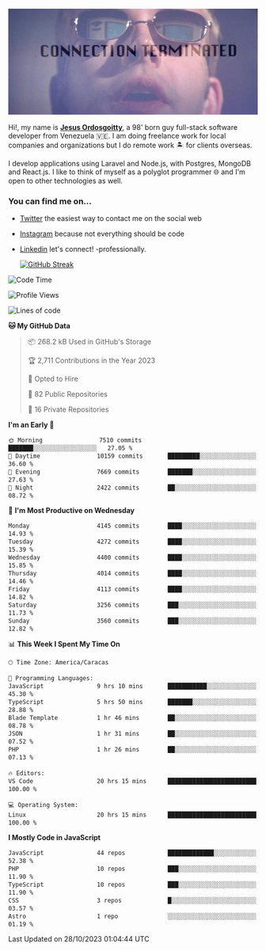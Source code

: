 ![hackers movie reference](./disconnected.jpg)

Hi!, my name is [**Jesus Ordosgoitty**](https://jodaz.dev), a 98' born guy full-stack software developer from Venezuela 🇻🇪. I am doing freelance work for local companies and organizations but I do remote work 🏝️ for clients overseas. 

I develop applications using Laravel and Node.js, with Postgres, MongoDB and React.js. I like to think of myself as a polyglot programmer 🌐 and I'm open to other technologies as well.

### You can find me on...

- [Twitter](https://twitter.com/jodaz_) the easiest way to contact me on the social web
- [Instagram](https://instagram.com/jodaz_) because not everything should be code
- [Linkedin](https://linkedin.com/in/jodaz) let's connect! -professionally.


    [![GitHub Streak](https://streak-stats.demolab.com?user=jodaz&theme=tokyonight)](https://git.io/streak-stats)

<!--START_SECTION:waka-->
![Code Time](http://img.shields.io/badge/Code%20Time-4%2C298%20hrs%2028%20mins-blue)

![Profile Views](http://img.shields.io/badge/Profile%20Views-0-blue)

![Lines of code](https://img.shields.io/badge/From%20Hello%20World%20I%27ve%20Written-89.4%20million%20lines%20of%20code-blue)

**🐱 My GitHub Data** 

> 📦 268.2 kB Used in GitHub's Storage 
 > 
> 🏆 2,711 Contributions in the Year 2023
 > 
> 💼 Opted to Hire
 > 
> 📜 82 Public Repositories 
 > 
> 🔑 16 Private Repositories 
 > 
**I'm an Early 🐤** 

```text
🌞 Morning                7510 commits        ███████░░░░░░░░░░░░░░░░░░   27.05 % 
🌆 Daytime                10159 commits       █████████░░░░░░░░░░░░░░░░   36.60 % 
🌃 Evening                7669 commits        ███████░░░░░░░░░░░░░░░░░░   27.63 % 
🌙 Night                  2422 commits        ██░░░░░░░░░░░░░░░░░░░░░░░   08.72 % 
```
📅 **I'm Most Productive on Wednesday** 

```text
Monday                   4145 commits        ████░░░░░░░░░░░░░░░░░░░░░   14.93 % 
Tuesday                  4272 commits        ████░░░░░░░░░░░░░░░░░░░░░   15.39 % 
Wednesday                4400 commits        ████░░░░░░░░░░░░░░░░░░░░░   15.85 % 
Thursday                 4014 commits        ████░░░░░░░░░░░░░░░░░░░░░   14.46 % 
Friday                   4113 commits        ████░░░░░░░░░░░░░░░░░░░░░   14.82 % 
Saturday                 3256 commits        ███░░░░░░░░░░░░░░░░░░░░░░   11.73 % 
Sunday                   3560 commits        ███░░░░░░░░░░░░░░░░░░░░░░   12.82 % 
```


📊 **This Week I Spent My Time On** 

```text
🕑︎ Time Zone: America/Caracas

💬 Programming Languages: 
JavaScript               9 hrs 10 mins       ███████████░░░░░░░░░░░░░░   45.30 % 
TypeScript               5 hrs 50 mins       ███████░░░░░░░░░░░░░░░░░░   28.88 % 
Blade Template           1 hr 46 mins        ██░░░░░░░░░░░░░░░░░░░░░░░   08.78 % 
JSON                     1 hr 31 mins        ██░░░░░░░░░░░░░░░░░░░░░░░   07.52 % 
PHP                      1 hr 26 mins        ██░░░░░░░░░░░░░░░░░░░░░░░   07.13 % 

🔥 Editors: 
VS Code                  20 hrs 15 mins      █████████████████████████   100.00 % 

💻 Operating System: 
Linux                    20 hrs 15 mins      █████████████████████████   100.00 % 
```

**I Mostly Code in JavaScript** 

```text
JavaScript               44 repos            █████████████░░░░░░░░░░░░   52.38 % 
PHP                      10 repos            ███░░░░░░░░░░░░░░░░░░░░░░   11.90 % 
TypeScript               10 repos            ███░░░░░░░░░░░░░░░░░░░░░░   11.90 % 
CSS                      3 repos             █░░░░░░░░░░░░░░░░░░░░░░░░   03.57 % 
Astro                    1 repo              ░░░░░░░░░░░░░░░░░░░░░░░░░   01.19 % 
```




 Last Updated on 28/10/2023 01:04:44 UTC
<!--END_SECTION:waka-->
